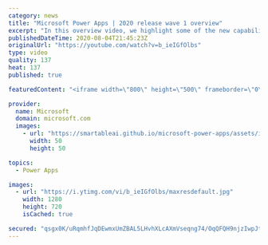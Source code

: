 ```yaml
---
category: news
title: "Microsoft Power Apps | 2020 release wave 1 overview"
excerpt: "In this overview video, we highlight some of the new capabilities included in the latest update to Microsoft Power Apps.      Here are the capabilities covered:     UI enhancements       • Save is always visible       • Chart formatting  Grid user experience enhancements       • Conditional search  "
publishedDateTime: 2020-08-04T21:45:23Z
originalUrl: "https://youtube.com/watch?v=b_ieIGfOlbs"
type: video
quality: 137
heat: 137
published: true

featuredContent: "<iframe width=\"800\" height=\"500\" frameborder=\"0\" src=\"https://www.youtube.com/embed/b_ieIGfOlbs\" allow=\"accelerometer; autoplay; encrypted-media; gyroscope; picture-in-picture\" allowfullscreen></iframe>"

provider:
  name: Microsoft
  domain: microsoft.com
  images:
    - url: "https://smartableai.github.io/microsoft-power-apps/assets/images/organizations/microsoft.com-50x50.jpg"
      width: 50
      height: 50

topics:
  - Power Apps

images:
  - url: "https://i.ytimg.com/vi/b_ieIGfOlbs/maxresdefault.jpg"
    width: 1280
    height: 720
    isCached: true

secured: "qsgx0K/uRqmhfJqDEwmxUmZBAL5LHvhXLcAXmVseqng74/OqQFQH9njzIwpJtUWomHzsyAXxtMq/BvFcskaK7en3jateiw0rHBOvvlNbz6HnDMsr5AuqhtNsfZFE7b0LjsdzqKhuAMkX84PyW2tfRExvz5TP58lZixywBcVoz2poNes5tTKfooCn8eTHaBrZl6JcuxDIA7fvspRYLv19DkMguvS0DImuGC63g5+Vqjzl/0VA8GNw2NEZSD8xoF0sP7agMk+3PbVBH12wfjH50gFgsaRYOc4y3Xbg5uFq/cSJu/AD+htmZO2snQtSm5GAlLLQGc4Ju9CZFHjlCmh3EnUV494eOkVg8xCPV1BtyKmhe3kBn7awMHKnbtGOP1EMBp6V1PZ5QNhRDQur9pdl9Yomnl99fSKVgC5xpf9kTMq1XcVy+iYA1EH9qEXct7pj;LUdo7dPivFxlZWGWORnRLA=="
---
```


